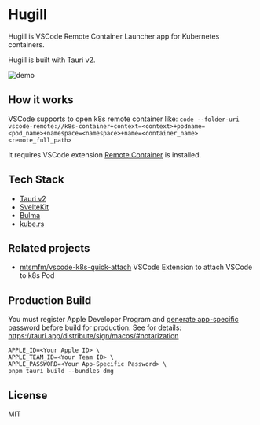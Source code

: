 # Hugill

Hugill is VSCode Remote Container Launcher app for Kubernetes containers.

Hugill is built with Tauri v2.

![demo](https://github.com/user-attachments/assets/8a338f0f-12d0-419d-a356-665be429f1af)

## How it works

VSCode supports to open k8s remote container like: `code --folder-uri vscode-remote://k8s-container+context=<context>+podname=<pod_name>+namespace=<namespace>+name=<container_name><remote_full_path>`

It requires VSCode extension [Remote Container](https://marketplace.visualstudio.com/items?itemName=ms-vscode-remote.remote-containers) is installed.

## Tech Stack

- [Tauri v2](https://tauri.app/)
- [SvelteKit](https://svelte.dev/)
- [Bulma](https://bulma.io/)
- [kube.rs](https://kube.rs/)

## Related projects

- [mtsmfm/vscode-k8s-quick-attach](https://github.com/mtsmfm/vscode-k8s-quick-attach) VSCode Extension to attach VSCode to k8s Pod

## Production Build

You must register Apple Developer Program and [generate app-specific password](https://support.apple.com/en-us/102654) before build for production.
See for details: https://tauri.app/distribute/sign/macos/#notarization

```console
APPLE_ID=<Your Apple ID> \
APPLE_TEAM_ID=<Your Team ID> \
APPLE_PASSWORD=<Your App-Specific Password> \
pnpm tauri build --bundles dmg
```

## License

MIT
